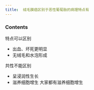 ```yaml
---
title:  绒毛膜癌区别于恶性葡萄胎的病理特点有
--- 
```


### Contents
特点可以区别
- 出血、坏死更明显
- 无绒毛和水泡形成

共性不能区别
- 呈浸润性生长
- 滋养细胞增生 大家都有滋养细胞增生

